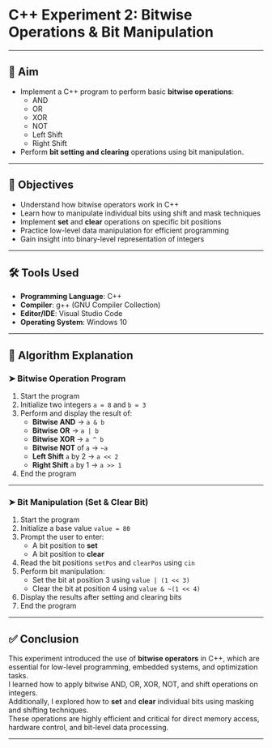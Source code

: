 # C++ Experiment 2: Bitwise Operations & Bit Manipulation

---

## 🎯 Aim

- Implement a C++ program to perform basic **bitwise operations**:  
  - AND  
  - OR  
  - XOR  
  - NOT  
  - Left Shift  
  - Right Shift  
- Perform **bit setting and clearing** operations using bit manipulation.

---

## 🧠 Objectives

- Understand how bitwise operators work in C++  
- Learn how to manipulate individual bits using shift and mask techniques  
- Implement **set** and **clear** operations on specific bit positions  
- Practice low-level data manipulation for efficient programming  
- Gain insight into binary-level representation of integers

---

## 🛠 Tools Used

- **Programming Language**: C++  
- **Compiler**: g++ (GNU Compiler Collection)  
- **Editor/IDE**: Visual Studio Code  
- **Operating System**: Windows 10  

---

## 📘 Algorithm Explanation

### ➤ Bitwise Operation Program

1. Start the program  
2. Initialize two integers `a = 8` and `b = 3`  
3. Perform and display the result of:
   - **Bitwise AND** → `a & b`  
   - **Bitwise OR** → `a | b`  
   - **Bitwise XOR** → `a ^ b`  
   - **Bitwise NOT** of `a` → `~a`  
   - **Left Shift** `a` by 2 → `a << 2`  
   - **Right Shift** `a` by 1 → `a >> 1`  
4. End the program  

---

### ➤ Bit Manipulation (Set & Clear Bit)

1. Start the program  
2. Initialize a base value `value = 80`  
3. Prompt the user to enter:
   - A bit position to **set**  
   - A bit position to **clear**  
4. Read the bit positions `setPos` and `clearPos` using `cin`  
5. Perform bit manipulation:
   - Set the bit at position 3 using `value | (1 << 3)`  
   - Clear the bit at position 4 using `value & ~(1 << 4)`  
6. Display the results after setting and clearing bits  
7. End the program  

---

## ✅ Conclusion

This experiment introduced the use of **bitwise operators** in C++, which are essential for low-level programming, embedded systems, and optimization tasks.  
I learned how to apply bitwise AND, OR, XOR, NOT, and shift operations on integers.  
Additionally, I explored how to **set** and **clear** individual bits using masking and shifting techniques.  
These operations are highly efficient and critical for direct memory access, hardware control, and bit-level data processing.

---
